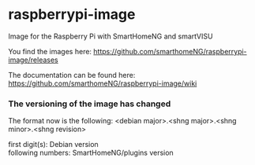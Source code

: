 # raspberrypi-image
Image for the Raspberry Pi with SmartHomeNG and smartVISU

You find the images here: https://github.com/smarthomeNG/raspberrypi-image/releases

The documentation can be found here: https://github.com/smarthomeNG/raspberrypi-image/wiki


### The versioning of the image has changed

The format now is the following: \<debian major>.\<shng major>.\<shng minor>.\<shng revision>

first digit(s): Debian version  
following numbers: SmartHomeNG/plugins version

